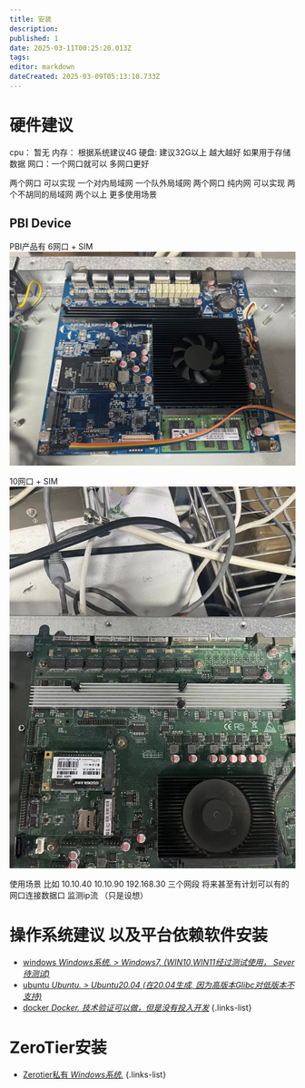 ```yaml
---
title: 安装
description: 
published: 1
date: 2025-03-11T00:25:20.013Z
tags: 
editor: markdown
dateCreated: 2025-03-09T05:13:10.733Z
---
```


# 硬件建议
cpu： 暂无
内存： 根据系统建议4G
硬盘: 建议32G以上  越大越好 如果用于存储数据
网口：一个网口就可以 多网口更好

两个网口 可以实现 一个对内局域网 一个队外局域网
两个网口 纯内网 可以实现 两个不胡同的局域网
两个以上 更多使用场景

## PBI Device
PBI产品有 
6网口 + SIM
![6eths.jpg](/image/device/6eths.jpg)

10网口 + SIM
![10eths.jpg](/image/device/10eths.jpg)

使用场景 比如 10.10.40 10.10.90 192.168.30 三个网段
将来甚至有计划可以有的网口连接数据口 监测ip流 （只是设想）

# 操作系统建议 以及平台依赖软件安装
- [windows *Windows系统. > Windows7,  (WIN10,WIN11经过测试使用， Sever待测试)*](/instruction/install/windows)
- [ubuntu *Ubuntu. > Ubuntu20.04 (在20.04生成, 因为高版本Glibc对低版本不支持)*](/instruction/install/ubuntu)
- [docker *Docker. 技术验证可以做，但是没有投入开发*](/instruction/install/docker)
{.links-list}



# ZeroTier安装
- [Zerotier私有 *Windows系统.*](/instruction/install/zerotier)
{.links-list}